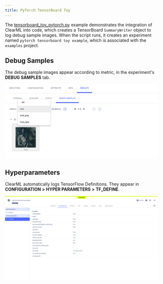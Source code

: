 ```yaml
---
title: PyTorch TensorBoard Toy
---
```


The [tensorboard_toy_pytorch.py](https://github.com/allegroai/clearml/blob/master/examples/frameworks/pytorch/tensorboard_toy_pytorch.py) 
example demonstrates the integration of ClearML into code, which creates a TensorBoard `SummaryWriter` object to log 
debug sample images. When the script runs, it creates an experiment named `pytorch tensorboard toy example`, which is 
associated with the `examples` project.

## Debug Samples

The debug sample images appear according to metric, in the experiment's **DEBUG SAMPLES** tab.

![image](../../../img/examples_tensorboard_toy_pytorch_02.png)

## Hyperparameters

ClearML automatically logs TensorFlow Definitions. They appear in **CONFIGURATION** **>** **HYPER PARAMETERS** **>** **TF_DEFINE**.

![image](../../../img/examples_tensorboard_toy_pytorch_00.png)
